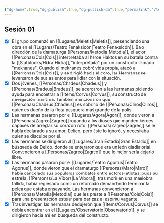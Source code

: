 ```yaml
---
{"dg-home":true,"dg-publish":true,"dg-publish-dm":true,"permalink":"/texto/diario/","tags":["gardenEntry"],"dgPassFrontmatter":true}
---
```


## Sesión 01
- [x] El grupo comenzó en [[Lugares/Meletis\|Meletis]], presenciando una obra en el [[Lugares/Teatro Fenaksicón\|Teatro Fenaksicón]]. Bajo dirección de la dramaturga [[Personas/Metodia\|Metodia]], el actor [[Personas/Cois\|Cois]] interpretaba al héroe Haktos en su batalla contra la [[Statblocks/Hidra\|Hidra]], "interpretada" por un constructo llamado "mekhanes". Cuando el mekhanes cobró vida propia, atacó a [[Personas/Cois\|Cois]], y se dirigió hacia el coro, las Hermanas se levantaron de sus asientos para lidiar con la situación.
- [x] Dos jóvenes, [[Personas/Chadeus\|Chadeus]] y [[Personas/Bradeus\|Bradeus]], se acercaron a las hermanas pidiendo ayuda para encontrar a [[Items/Corvus\|Corvus]], su constructo de navegación marítima. También mencionaron que [[Personas/Chadeus\|Chadeus]] es sobrino de [[Personas/Cliros\|Cliros]], quien es dueño de la flota pesquera maś grande de la polis.
- [x] Las hermanas pasaron por el [[Lugares/Ágora\|Ágora]], donde vieron a [[Personas/Zagreo\|Zagreo]] rogando a los dioses que manden héroes capaces de arreglar su corazón roto. [[Personas/Zagreo\|Zagreo]] se le había declarado a su amor, Delico, pero éste lo ignoró, y necesitaba quien se disculpe por él.
- [x] Las hermanas se dirigieron al [[Lugares/Gran Estadio\|Gran Estadio]] en búsqueda de Delico, donde se enteraron que era un león gladiatorial. Convencieron a [[Personas/Zagreo\|Zagreo]] que lo mejor sería dejarlo libre.
- [x] Las hermanas pasaron por el [[Lugares/Teatro Agorrus\|Teatro Agorrus]], donde vieron que el dramaturgo [[Personas/Maro\|Maro]] había cancelado sus populares combates entre actores-atletas, pues su estrella, [[Personas/La Víbora\|La Víbora]], tras morir en una maniobra fallida, había regresado como un retornado demandando terminar la pelea que estaba ensayando. Las hermanas convencieron a [[Personas/Metodia\|Metodia]] que les preste a [[Personas/Cois\|Cois]] para una presentación estelar para dar paz al espíritu vagante.
- [x] Tras investigar, las hermanas dedujeron que [[Items/Corvus\|Corvus]] se debía encontrar en el [[Lugares/Observatorio\|Observatorio]], y se dirigieron hacia ahí en búsqueda del constructo.